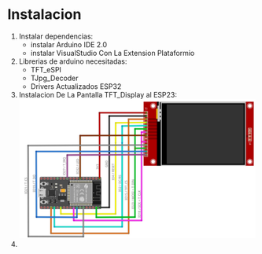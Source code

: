 # Instalacion
 
 1. Instalar dependencias: 
    * instalar Arduino IDE 2.0
    * instalar VisualStudio Con La Extension Plataformio
 2. Librerias de arduino necesitadas:
    * TFT_eSPI
    * TJpg_Decoder
    * Drivers Actualizados ESP32 
 3. Instalacion De La Pantalla TFT_Display al ESP23:
    ![TFT Display](assets/TFT.jpg)
 5.  


